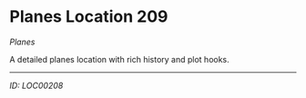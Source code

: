 # Planes Location 209

*Planes*

A detailed planes location with rich history and plot hooks.

---
*ID: LOC00208*